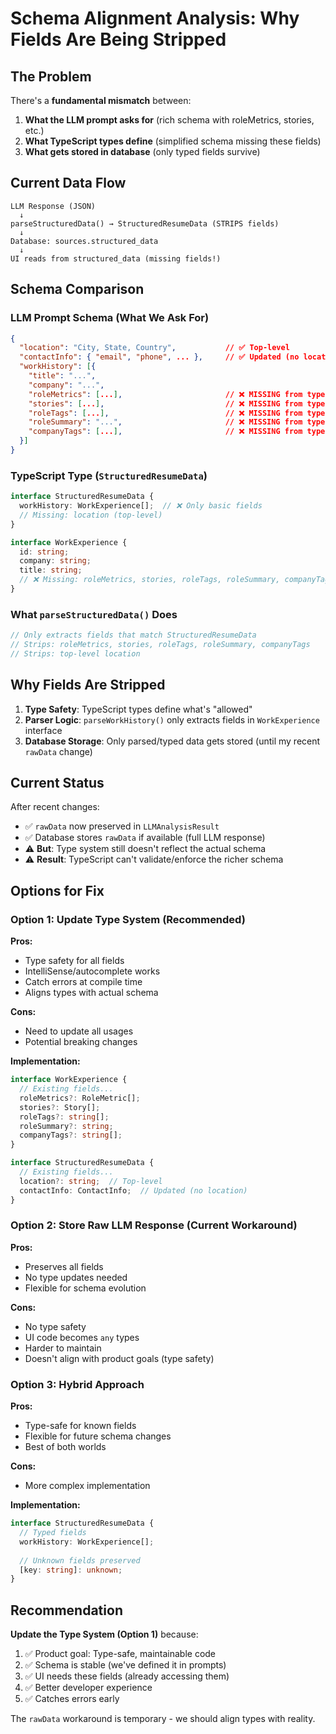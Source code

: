 # Schema Alignment Analysis: Why Fields Are Being Stripped

## The Problem

There's a **fundamental mismatch** between:
1. **What the LLM prompt asks for** (rich schema with roleMetrics, stories, etc.)
2. **What TypeScript types define** (simplified schema missing these fields)
3. **What gets stored in database** (only typed fields survive)

## Current Data Flow

```
LLM Response (JSON)
  ↓
parseStructuredData() → StructuredResumeData (STRIPS fields)
  ↓
Database: sources.structured_data
  ↓
UI reads from structured_data (missing fields!)
```

## Schema Comparison

### LLM Prompt Schema (What We Ask For)
```json
{
  "location": "City, State, Country",           // ✅ Top-level
  "contactInfo": { "email", "phone", ... },     // ✅ Updated (no location)
  "workHistory": [{
    "title": "...",
    "company": "...",
    "roleMetrics": [...],                       // ❌ MISSING from type
    "stories": [...],                           // ❌ MISSING from type
    "roleTags": [...],                          // ❌ MISSING from type
    "roleSummary": "...",                       // ❌ MISSING from type
    "companyTags": [...],                       // ❌ MISSING from type
  }]
}
```

### TypeScript Type (`StructuredResumeData`)
```typescript
interface StructuredResumeData {
  workHistory: WorkExperience[];  // ❌ Only basic fields
  // Missing: location (top-level)
}

interface WorkExperience {
  id: string;
  company: string;
  title: string;
  // ❌ Missing: roleMetrics, stories, roleTags, roleSummary, companyTags
}
```

### What `parseStructuredData()` Does
```typescript
// Only extracts fields that match StructuredResumeData
// Strips: roleMetrics, stories, roleTags, roleSummary, companyTags
// Strips: top-level location
```

## Why Fields Are Stripped

1. **Type Safety**: TypeScript types define what's "allowed"
2. **Parser Logic**: `parseWorkHistory()` only extracts fields in `WorkExperience` interface
3. **Database Storage**: Only parsed/typed data gets stored (until my recent `rawData` change)

## Current Status

After recent changes:
- ✅ `rawData` now preserved in `LLMAnalysisResult`
- ✅ Database stores `rawData` if available (full LLM response)
- ⚠️ **But**: Type system still doesn't reflect the actual schema
- ⚠️ **Result**: TypeScript can't validate/enforce the richer schema

## Options for Fix

### Option 1: Update Type System (Recommended)
**Pros:**
- Type safety for all fields
- IntelliSense/autocomplete works
- Catch errors at compile time
- Aligns types with actual schema

**Cons:**
- Need to update all usages
- Potential breaking changes

**Implementation:**
```typescript
interface WorkExperience {
  // Existing fields...
  roleMetrics?: RoleMetric[];
  stories?: Story[];
  roleTags?: string[];
  roleSummary?: string;
  companyTags?: string[];
}

interface StructuredResumeData {
  // Existing fields...
  location?: string;  // Top-level
  contactInfo: ContactInfo;  // Updated (no location)
}
```

### Option 2: Store Raw LLM Response (Current Workaround)
**Pros:**
- Preserves all fields
- No type updates needed
- Flexible for schema evolution

**Cons:**
- No type safety
- UI code becomes `any` types
- Harder to maintain
- Doesn't align with product goals (type safety)

### Option 3: Hybrid Approach
**Pros:**
- Type-safe for known fields
- Flexible for future schema changes
- Best of both worlds

**Cons:**
- More complex implementation

**Implementation:**
```typescript
interface StructuredResumeData {
  // Typed fields
  workHistory: WorkExperience[];
  
  // Unknown fields preserved
  [key: string]: unknown;
}
```

## Recommendation

**Update the Type System (Option 1)** because:
1. ✅ Product goal: Type-safe, maintainable code
2. ✅ Schema is stable (we've defined it in prompts)
3. ✅ UI needs these fields (already accessing them)
4. ✅ Better developer experience
5. ✅ Catches errors early

The `rawData` workaround is temporary - we should align types with reality.

